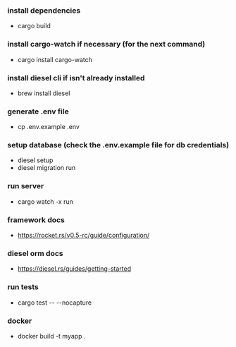 ### install dependencies

- cargo build

### install cargo-watch if necessary (for the next command)

- cargo install cargo-watch

### install diesel cli if isn't already installed

- brew install diesel

### generate .env file

- cp .env.example .env

### setup database (check the .env.example file for db credentials)

- diesel setup
- diesel migration run

### run server

- cargo watch -x run

### framework docs

- https://rocket.rs/v0.5-rc/guide/configuration/

### diesel orm docs

- https://diesel.rs/guides/getting-started

### run tests

- cargo test -- --nocapture

### docker

- docker build -t myapp .
